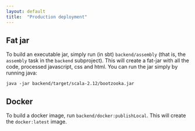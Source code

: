 ```yaml
---
layout: default
title:  "Production deployment"
---
```


## Fat jar

To build an executable jar, simply run (in sbt) `backend/assembly` (that is, the `assembly` task in the `backend` subproject). This will create a fat-jar with all the code, processed javascript, css and html. You can run the jar simply by running java:

```
java -jar backend/target/scala-2.12/bootzooka.jar
```

## Docker

To build a docker image, run `backend/docker:publishLocal`. This will create the `docker:latest` image.
